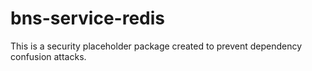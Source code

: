 # bns-service-redis

This is a security placeholder package created to prevent dependency confusion attacks.